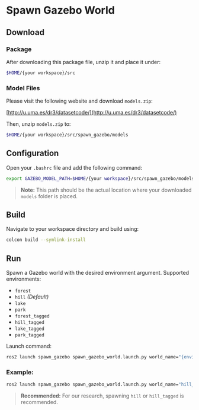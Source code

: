 
# Spawn Gazebo World

## Download

### Package

After downloading this package file, unzip it and place it under:

```bash
$HOME/{your workspace}/src
```

### Model Files

Please visit the following website and download `models.zip`:

[http://u.uma.es/dr3/datasetcode/](http://u.uma.es/dr3/datasetcode/)

Then, unzip `models.zip` to:

```bash
$HOME/{your workspace}/src/spawn_gazebo/models
```

## Configuration

Open your `.bashrc` file and add the following command:

```bash
export GAZEBO_MODEL_PATH=$HOME/{your workspace}/src/spawn_gazebo/models:$GAZEBO_MODEL_PATH
```

> **Note:** This path should be the actual location where your downloaded `models` folder is placed.

## Build

Navigate to your workspace directory and build using:

```bash
colcon build --symlink-install
```

## Run

Spawn a Gazebo world with the desired environment argument. Supported environments:
- `forest`
- `hill` *(Default)*
- `lake`
- `park`
- `forest_tagged`
- `hill_tagged`
- `lake_tagged`
- `park_tagged`

Launch command:

```bash
ros2 launch spawn_gazebo spawn_gazebo_world.launch.py world_name="{environment name}"
```

### Example:

```bash
ros2 launch spawn_gazebo spawn_gazebo_world.launch.py world_name="hill_tagged"
```

> **Recommended:** For our research, spawning `hill` or `hill_tagged` is recommended.
